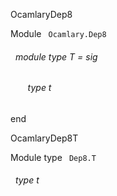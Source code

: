 OcamlaryDep8

 Module `` Ocamlary.Dep8`` 
<a id="module-type-T"></a>
###### &nbsp; module type T = sig

<a id="type-t"></a>
###### &nbsp; &nbsp; &nbsp; &nbsp;type t


end


OcamlaryDep8T

 Module type `` Dep8.T`` 
<a id="type-t"></a>
###### &nbsp; type t

